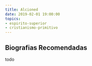 ```yaml
---
title: Alcioned
date: 2019-02-01 19:00:00
topics: 
- espirito-superior
- cristianismo-primitivo
---
```


## Biografias Recomendadas
todo

